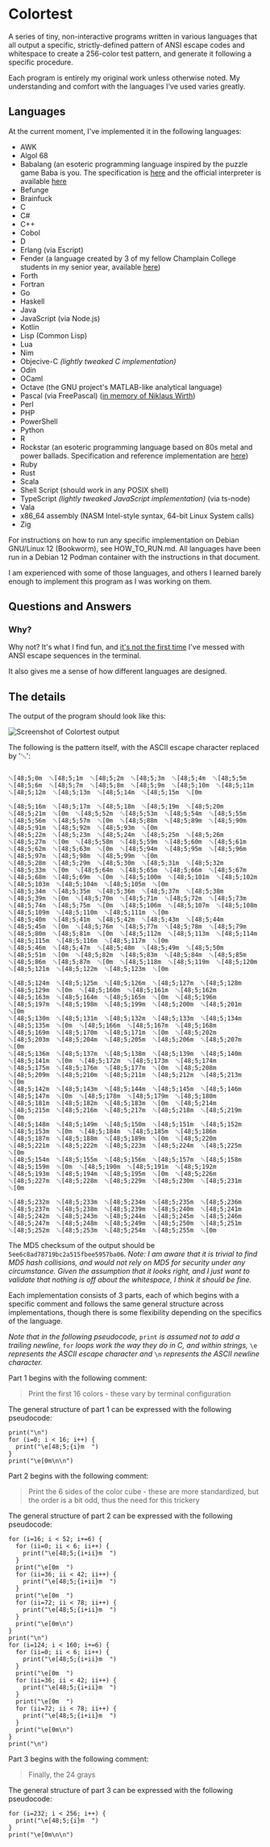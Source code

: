 <!--
SPDX-FileCopyrightText: 2022-2024 Eli Array Minkoff

SPDX-License-Identifier: CC0-1.0
-->

# Colortest

A series of tiny, non-interactive programs written in various languages that all
output a specific, strictly-defined pattern of ANSI escape codes and
whitespace to create a 256-color test pattern, and generate it following a specific procedure.

Each program is entirely my original work unless otherwise noted. My understanding and comfort with the languages I've used varies greatly.

## Languages

At the current moment, I've implemented it in the following languages:

* AWK
* Algol 68
* Babalang (an esoteric programming language inspired by the puzzle game Baba is you. The specification is [here](https://esolangs.org/wiki/Babalang) and the official interpreter is available [here](https://github.com/RocketRace/babalang)
* Befunge
* Brainfuck
* C
* C#
* C++
* Cobol
* D
* Erlang (via Escript)
* Fender (a language created by 3 of my fellow Champlain College students in my senior year, available [here](https://github.com/FenderLang/Fender))
* Forth
* Fortran
* Go
* Haskell
* Java
* JavaScript (via Node.js)
* Kotlin
* Lisp (Common Lisp)
* Lua
* Nim
* Objecive-C *(lightly tweaked C implementation)*
* Odin
* OCaml
* Octave (the GNU project's MATLAB-like analytical language)
* Pascal (via FreePascal) ([in memory of Niklaus Wirth](https://www.theregister.com/2024/01/04/niklaus_wirth_obituary/))
* Perl
* PHP
* PowerShell
* Python
* R
* Rockstar (an esoteric programming language based on 80s metal and power ballads. Specification and reference implementation are [here](https://github.com/RockstarLang/rockstar))
* Ruby
* Rust
* Scala
* Shell Script (should work in any POSIX shell)
* TypeScript *(lightly tweaked JavaScript implementation)* (via ts-node)
* Vala
* x86_64 assembly (NASM Intel-style syntax, 64-bit Linux System calls)
* Zig

For instructions on how to run any specific implementation on Debian GNU/Linux 12 (Bookworm), see HOW_TO_RUN.md. All languages have been run in a Debian 12 Podman container with the instructions in that document.

I am experienced with some of those languages, and others I learned barely enough to implement this program as I was working on them.

## Questions and Answers

### Why?

Why not? It's what I find fun, and [it's not the first time](https://github.com/eliminmax/eli-bash-colors) I've messed with ANSI escape sequences in the terminal.

It also gives me a sense of how different languages are designed.

## The details

The output of the program should look like this:

![Screenshot of Colortest output](https://github.com/eliminmax/colortest/blob/main/colortest_output.png)

The following is the pattern itself, with the ASCII escape character
replaced by '␛':

```text

␛[48;5;0m  ␛[48;5;1m  ␛[48;5;2m  ␛[48;5;3m  ␛[48;5;4m  ␛[48;5;5m  ␛[48;5;6m  ␛[48;5;7m  ␛[48;5;8m  ␛[48;5;9m  ␛[48;5;10m  ␛[48;5;11m  ␛[48;5;12m  ␛[48;5;13m  ␛[48;5;14m  ␛[48;5;15m  ␛[0m

␛[48;5;16m  ␛[48;5;17m  ␛[48;5;18m  ␛[48;5;19m  ␛[48;5;20m  ␛[48;5;21m  ␛[0m  ␛[48;5;52m  ␛[48;5;53m  ␛[48;5;54m  ␛[48;5;55m  ␛[48;5;56m  ␛[48;5;57m  ␛[0m  ␛[48;5;88m  ␛[48;5;89m  ␛[48;5;90m  ␛[48;5;91m  ␛[48;5;92m  ␛[48;5;93m  ␛[0m
␛[48;5;22m  ␛[48;5;23m  ␛[48;5;24m  ␛[48;5;25m  ␛[48;5;26m  ␛[48;5;27m  ␛[0m  ␛[48;5;58m  ␛[48;5;59m  ␛[48;5;60m  ␛[48;5;61m  ␛[48;5;62m  ␛[48;5;63m  ␛[0m  ␛[48;5;94m  ␛[48;5;95m  ␛[48;5;96m  ␛[48;5;97m  ␛[48;5;98m  ␛[48;5;99m  ␛[0m
␛[48;5;28m  ␛[48;5;29m  ␛[48;5;30m  ␛[48;5;31m  ␛[48;5;32m  ␛[48;5;33m  ␛[0m  ␛[48;5;64m  ␛[48;5;65m  ␛[48;5;66m  ␛[48;5;67m  ␛[48;5;68m  ␛[48;5;69m  ␛[0m  ␛[48;5;100m  ␛[48;5;101m  ␛[48;5;102m  ␛[48;5;103m  ␛[48;5;104m  ␛[48;5;105m  ␛[0m
␛[48;5;34m  ␛[48;5;35m  ␛[48;5;36m  ␛[48;5;37m  ␛[48;5;38m  ␛[48;5;39m  ␛[0m  ␛[48;5;70m  ␛[48;5;71m  ␛[48;5;72m  ␛[48;5;73m  ␛[48;5;74m  ␛[48;5;75m  ␛[0m  ␛[48;5;106m  ␛[48;5;107m  ␛[48;5;108m  ␛[48;5;109m  ␛[48;5;110m  ␛[48;5;111m  ␛[0m
␛[48;5;40m  ␛[48;5;41m  ␛[48;5;42m  ␛[48;5;43m  ␛[48;5;44m  ␛[48;5;45m  ␛[0m  ␛[48;5;76m  ␛[48;5;77m  ␛[48;5;78m  ␛[48;5;79m  ␛[48;5;80m  ␛[48;5;81m  ␛[0m  ␛[48;5;112m  ␛[48;5;113m  ␛[48;5;114m  ␛[48;5;115m  ␛[48;5;116m  ␛[48;5;117m  ␛[0m
␛[48;5;46m  ␛[48;5;47m  ␛[48;5;48m  ␛[48;5;49m  ␛[48;5;50m  ␛[48;5;51m  ␛[0m  ␛[48;5;82m  ␛[48;5;83m  ␛[48;5;84m  ␛[48;5;85m  ␛[48;5;86m  ␛[48;5;87m  ␛[0m  ␛[48;5;118m  ␛[48;5;119m  ␛[48;5;120m  ␛[48;5;121m  ␛[48;5;122m  ␛[48;5;123m  ␛[0m

␛[48;5;124m  ␛[48;5;125m  ␛[48;5;126m  ␛[48;5;127m  ␛[48;5;128m  ␛[48;5;129m  ␛[0m  ␛[48;5;160m  ␛[48;5;161m  ␛[48;5;162m  ␛[48;5;163m  ␛[48;5;164m  ␛[48;5;165m  ␛[0m  ␛[48;5;196m  ␛[48;5;197m  ␛[48;5;198m  ␛[48;5;199m  ␛[48;5;200m  ␛[48;5;201m  ␛[0m
␛[48;5;130m  ␛[48;5;131m  ␛[48;5;132m  ␛[48;5;133m  ␛[48;5;134m  ␛[48;5;135m  ␛[0m  ␛[48;5;166m  ␛[48;5;167m  ␛[48;5;168m  ␛[48;5;169m  ␛[48;5;170m  ␛[48;5;171m  ␛[0m  ␛[48;5;202m  ␛[48;5;203m  ␛[48;5;204m  ␛[48;5;205m  ␛[48;5;206m  ␛[48;5;207m  ␛[0m
␛[48;5;136m  ␛[48;5;137m  ␛[48;5;138m  ␛[48;5;139m  ␛[48;5;140m  ␛[48;5;141m  ␛[0m  ␛[48;5;172m  ␛[48;5;173m  ␛[48;5;174m  ␛[48;5;175m  ␛[48;5;176m  ␛[48;5;177m  ␛[0m  ␛[48;5;208m  ␛[48;5;209m  ␛[48;5;210m  ␛[48;5;211m  ␛[48;5;212m  ␛[48;5;213m  ␛[0m
␛[48;5;142m  ␛[48;5;143m  ␛[48;5;144m  ␛[48;5;145m  ␛[48;5;146m  ␛[48;5;147m  ␛[0m  ␛[48;5;178m  ␛[48;5;179m  ␛[48;5;180m  ␛[48;5;181m  ␛[48;5;182m  ␛[48;5;183m  ␛[0m  ␛[48;5;214m  ␛[48;5;215m  ␛[48;5;216m  ␛[48;5;217m  ␛[48;5;218m  ␛[48;5;219m  ␛[0m
␛[48;5;148m  ␛[48;5;149m  ␛[48;5;150m  ␛[48;5;151m  ␛[48;5;152m  ␛[48;5;153m  ␛[0m  ␛[48;5;184m  ␛[48;5;185m  ␛[48;5;186m  ␛[48;5;187m  ␛[48;5;188m  ␛[48;5;189m  ␛[0m  ␛[48;5;220m  ␛[48;5;221m  ␛[48;5;222m  ␛[48;5;223m  ␛[48;5;224m  ␛[48;5;225m  ␛[0m
␛[48;5;154m  ␛[48;5;155m  ␛[48;5;156m  ␛[48;5;157m  ␛[48;5;158m  ␛[48;5;159m  ␛[0m  ␛[48;5;190m  ␛[48;5;191m  ␛[48;5;192m  ␛[48;5;193m  ␛[48;5;194m  ␛[48;5;195m  ␛[0m  ␛[48;5;226m  ␛[48;5;227m  ␛[48;5;228m  ␛[48;5;229m  ␛[48;5;230m  ␛[48;5;231m  ␛[0m

␛[48;5;232m  ␛[48;5;233m  ␛[48;5;234m  ␛[48;5;235m  ␛[48;5;236m  ␛[48;5;237m  ␛[48;5;238m  ␛[48;5;239m  ␛[48;5;240m  ␛[48;5;241m  ␛[48;5;242m  ␛[48;5;243m  ␛[48;5;244m  ␛[48;5;245m  ␛[48;5;246m  ␛[48;5;247m  ␛[48;5;248m  ␛[48;5;249m  ␛[48;5;250m  ␛[48;5;251m  ␛[48;5;252m  ␛[48;5;253m  ␛[48;5;254m  ␛[48;5;255m  ␛[0m

```

The MD5 checksum of the output should be `5ee6c8ad78719bc2a515fbee5957ba06`. *Note: I am aware that it is trivial to find MD5 hash collisions, and would not rely on MD5 for security under any circumstance. Given the assumption that it looks right, and I just want to validate that nothing is off about the whitespace, I think it should be fine.*

Each implementation consists of 3 parts, each of which begins with a specific comment and follows the same general structure across implementations, though there is some flexibility depending on the specifics of the language.

*Note that in the following pseudocode,* `print` *is assumed not to add a trailing newline,* `for` *loops work the way they do in C, and within strings,* `\e` *represents the ASCII escape character and* `\n` *represents the ASCII newline character.*

Part 1 begins with the following comment:

> Print the first 16 colors - these vary by terminal configuration

The general structure of part 1 can be expressed with the following pseudocode:

```
print("\n")
for (i=0; i < 16; i++) {
  print("\e[48;5;{i}m  ")
}
print("\e[0m\n\n")
```

Part 2 begins with the following comment:

> Print the 6 sides of the color cube - these are more standardized,
> but the order is a bit odd, thus the need for this trickery

The general structure of part 2 can be expressed with the following pseudocode:

```
for (i=16; i < 52; i+=6) {
  for (ii=0; ii < 6; ii++) {
    print("\e[48;5;{i+ii}m  ")
  }
  print("\e[0m  ")
  for (ii=36; ii < 42; ii++) {
    print("\e[48;5;{i+ii}m  ")
  }
  print("\e[0m  ")
  for (ii=72; ii < 78; ii++) {
    print("\e[48;5;{i+ii}m  ")
  }
  print("\e[0m\n")
}
print("\n")
for (i=124; i < 160; i+=6) {
  for (ii=0; ii < 6; ii++) {
    print("\e[48;5;{i+ii}m  ")
  }
  print("\e[0m  ")
  for (ii=36; ii < 42; ii++) {
    print("\e[48;5;{i+ii}m  ")
  }
  print("\e[0m  ")
  for (ii=72; ii < 78; ii++) {
    print("\e[48;5;{i+ii}m  ")
  }
  print("\e[0m\n")
}
print("\n")
```

Part 3 begins with the following comment:

> Finally, the 24 grays

The general structure of part 3 can be expressed with the following pseudocode:

```
for (i=232; i < 256; i++) {
  print("\e[48;5;{i}m  ")
}
print("\e[0m\n\n")
```

